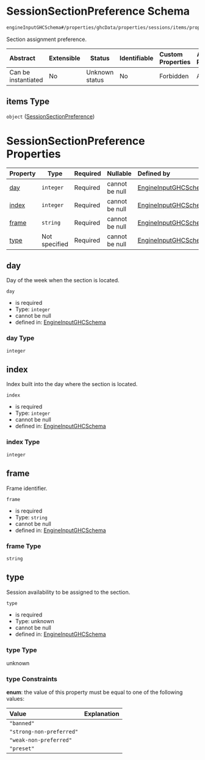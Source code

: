 # SessionSectionPreference Schema

```txt
engineInputGHCSchema#/properties/ghcData/properties/sessions/items/properties/frameTemplate/items
```

Section assignment preference.


| Abstract            | Extensible | Status         | Identifiable | Custom Properties | Additional Properties | Access Restrictions | Defined In                                                         |
| :------------------ | ---------- | -------------- | ------------ | :---------------- | --------------------- | ------------------- | ------------------------------------------------------------------ |
| Can be instantiated | No         | Unknown status | No           | Forbidden         | Allowed               | none                | [ghc.schema.json\*](../out/ghc.schema.json "open original schema") |

## items Type

`object` ([SessionSectionPreference](ghc-properties-ghcdata-properties-sessions-session-properties-sessionframetemplate-sessionsectionpreference.md))

# SessionSectionPreference Properties

| Property        | Type          | Required | Nullable       | Defined by                                                                                                                                                                                                                                                                   |
| :-------------- | ------------- | -------- | -------------- | :--------------------------------------------------------------------------------------------------------------------------------------------------------------------------------------------------------------------------------------------------------------------------- |
| [day](#day)     | `integer`     | Required | cannot be null | [EngineInputGHCSchema](ghc-properties-ghcdata-properties-sessions-session-properties-sessionframetemplate-sessionsectionpreference-properties-day.md "engineInputGHCSchema#/properties/ghcData/properties/sessions/items/properties/frameTemplate/items/properties/day")     |
| [index](#index) | `integer`     | Required | cannot be null | [EngineInputGHCSchema](ghc-properties-ghcdata-properties-sessions-session-properties-sessionframetemplate-sessionsectionpreference-properties-index.md "engineInputGHCSchema#/properties/ghcData/properties/sessions/items/properties/frameTemplate/items/properties/index") |
| [frame](#frame) | `string`      | Required | cannot be null | [EngineInputGHCSchema](ghc-properties-ghcdata-properties-sessions-session-properties-sessionframetemplate-sessionsectionpreference-properties-frame.md "engineInputGHCSchema#/properties/ghcData/properties/sessions/items/properties/frameTemplate/items/properties/frame") |
| [type](#type)   | Not specified | Required | cannot be null | [EngineInputGHCSchema](ghc-properties-ghcdata-properties-sessions-session-properties-sessionframetemplate-sessionsectionpreference-properties-type.md "engineInputGHCSchema#/properties/ghcData/properties/sessions/items/properties/frameTemplate/items/properties/type")   |

## day

Day of the week when the section is located.


`day`

-   is required
-   Type: `integer`
-   cannot be null
-   defined in: [EngineInputGHCSchema](ghc-properties-ghcdata-properties-sessions-session-properties-sessionframetemplate-sessionsectionpreference-properties-day.md "engineInputGHCSchema#/properties/ghcData/properties/sessions/items/properties/frameTemplate/items/properties/day")

### day Type

`integer`

## index

Index built into the day where the section is located.


`index`

-   is required
-   Type: `integer`
-   cannot be null
-   defined in: [EngineInputGHCSchema](ghc-properties-ghcdata-properties-sessions-session-properties-sessionframetemplate-sessionsectionpreference-properties-index.md "engineInputGHCSchema#/properties/ghcData/properties/sessions/items/properties/frameTemplate/items/properties/index")

### index Type

`integer`

## frame

Frame identifier.


`frame`

-   is required
-   Type: `string`
-   cannot be null
-   defined in: [EngineInputGHCSchema](ghc-properties-ghcdata-properties-sessions-session-properties-sessionframetemplate-sessionsectionpreference-properties-frame.md "engineInputGHCSchema#/properties/ghcData/properties/sessions/items/properties/frameTemplate/items/properties/frame")

### frame Type

`string`

## type

Session availability to be assigned to the section.


`type`

-   is required
-   Type: unknown
-   cannot be null
-   defined in: [EngineInputGHCSchema](ghc-properties-ghcdata-properties-sessions-session-properties-sessionframetemplate-sessionsectionpreference-properties-type.md "engineInputGHCSchema#/properties/ghcData/properties/sessions/items/properties/frameTemplate/items/properties/type")

### type Type

unknown

### type Constraints

**enum**: the value of this property must be equal to one of the following values:

| Value                    | Explanation |
| :----------------------- | ----------- |
| `"banned"`               |             |
| `"strong-non-preferred"` |             |
| `"weak-non-preferred"`   |             |
| `"preset"`               |             |
